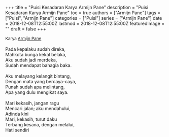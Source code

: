 +++
title = "Puisi Kesadaran Karya Armijn Pane"
description = "Puisi Kesadaran Karya Armijn Pane"
toc = true
authors = ["Armijn Pane"]
tags = ["Puisi", "Armijn Pane"]
categories = ["Puisi"]
series = ["Armijn Pane"]
date = 2018-12-08T12:55:00Z
lastmod = 2018-12-08T12:55:00Z
featuredImage = ""
draft = false
+++

<div style="text-align: justify;">
<div style="font-size: small;">Karya <a href="/authors/armijn-pane/" target="_blank">Armijn Pane</a></div><br />
Pada kepalaku sudah direka,<br />Mahkota bunga kekal belaka,<br />Aku sudah jadi merdeka,<br />Sudah mendapat bahagia baka.<br /><br />Aku melayang kelangit bintang,<br />Dengan mata yang bercaya-caya,<br />Punah sudah apa melintang,<br />Apa yang dulu mengikat saya.<br /><br />Mari kekasih, jangan ragu<br />Mencari jalan; aku mendahului,<br />Adinda kini<br />Mari, kekasih, turut daku<br />Terbang kesana, dengan melalui,<br />Hati sendiri</div>
